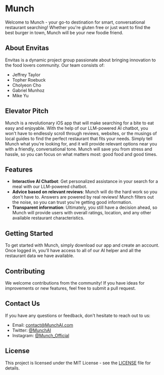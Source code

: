 # Munch

Welcome to Munch - your go-to destination for smart, conversational restaurant searching! Whether you're gluten free or just want to find the best burger in town, Munch will be your new foodie friend.

## About Envitas

Envitas is a dynamic project group passionate about bringing innovation to the food lovers community. Our team consists of:

- Jeffrey Taylor
- Topher Roebuck
- Cholyeon Cho
- Gabriel Munhoz
- Mike Yu

## Elevator Pitch

Munch is a revolutionary iOS app that will make searching for a bite to eat easy and enjoyable. With the help of our LLM-powered AI chatbot, you won't have to endlessly scroll through reviews, websites, or the musings of local guides to find the perfect restaurant that fits your needs. Simply tell Munch what you're looking for, and it will provide relevant options near you with a friendly, conversational tone. Munch will save you from stress and hassle, so you can focus on what matters most: good food and good times.

## Features

- **Interactive AI Chatbot**: Get personalized assistance in your search for a meal with our LLM-powered chatbot.
- **Advice based on relevant reviews**: Munch will do the hard work so you don't have to. Answers are powered by real reviews! Munch filters out the noise, so you can trust you're getting good information.
- **Transparent information**: Ultimately, you still have a decision ahead, so Munch will provide users with overall ratings, location, and any other available restaurant characteristics.  

## Getting Started

To get started with Munch, simply download our app and create an account. Once logged in, you'll have access to all of our AI helper and all the restaurant data we have available.

## Contributing

We welcome contributions from the community! If you have ideas for improvements or new features, feel free to submit a pull request.

## Contact Us

If you have any questions or feedback, don't hesitate to reach out to us:

- Email: [contact@MunchAI.com](mailto:contact@MunchAI.com)
- Twitter: [@MunchAI](https://twitter.com/MunchAI)
- Instagram: [@Munch_Official](https://instagram.com/Munch_official)

## License

This project is licensed under the MIT License - see the [LICENSE](LICENSE) file for details.
